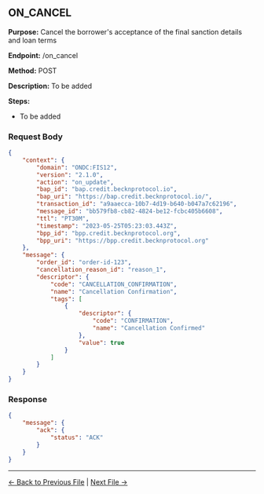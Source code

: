 ## ON_CANCEL

**Purpose:** Cancel the borrower's acceptance of the final sanction details and loan terms

**Endpoint:** /on_cancel

**Method:** POST

**Description:** To be added

**Steps:**
  - To be added



### Request Body

``` json
{
    "context": {
        "domain": "ONDC:FIS12",
        "version": "2.1.0",
        "action": "on_update",
        "bap_id": "bap.credit.becknprotocol.io",
        "bap_uri": "https://bap.credit.becknprotocol.io/",
        "transaction_id": "a9aaecca-10b7-4d19-b640-b047a7c62196",
        "message_id": "bb579fb8-cb82-4824-be12-fcbc405b6608",
        "ttl": "PT30M",
        "timestamp": "2023-05-25T05:23:03.443Z",
        "bpp_id": "bpp.credit.becknprotocol.org",
        "bpp_uri": "https://bpp.credit.becknprotocol.org"
    },
    "message": {
        "order_id": "order-id-123",
        "cancellation_reason_id": "reason_1",
        "descriptor": {
            "code": "CANCELLATION_CONFIRMATION",
            "name": "Cancellation Confirmation",
            "tags": [
                {
                    "descriptor": {
                        "code": "CONFIRMATION",
                        "name": "Cancellation Confirmed"
                    },
                    "value": true
                }
            ]
        }
    }
}
```

### Response

```json
{
    "message": {
        "ack": {
            "status": "ACK"
        }
    }
}
```


---

<p align="center">

[← Back to Previous File](on_init.md) | [Next File →](on_confirm.md)

</p>



